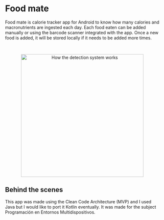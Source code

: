 # Food mate

Food mate is calorie tracker app for Android to know how many calories and macronutrients are ingested each day.
Each food eaten can be added manually or using the barcode scanner integrated with the app. Once a new food is added,
it will be stored locally if it needs to be added more times.

</br>
<p align="center">
    <img src="https://play.google.com/intl/en_us/badges/static/images/badges/en_badge_web_generic.png?hl=es-419" alt="How the detection system works" width="400" height="auto">
</p>

## Behind the scenes

This app was made using the Clean Code Architecture (MVP) and I used Java but I would like to port it Kotlin eventually.
It was made for the subject Programación en Entornos Multidispositivos.





